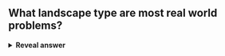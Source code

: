## What landscape type are most real world problems?
<details>
<summary><b>Reveal answer</b></summary>
Mutlimodal - locally smooth, globally rugged
</details>
